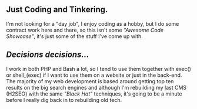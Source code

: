 <h2>Just Coding and Tinkering.</h2>
<p>I'm not looking for a "day job", I enjoy coding as a hobby, but I do some contract work here and there, so this isn't some <em>"Awesome Code Showcase"</em>, it's just some of the stuff I've come up with.</p>
<h2><em>Decisions decisions...</em></h2>
<p>I work in both PHP and Bash a lot, so I tend to use them together with exec() or shell_(exec) if I want to use them on a website or just in the back-end.<br>
The majority of my web development is based around getting top ten results on the big search engines and although I'm rebuilding my last CMS (H2SEO) with the same <em>"Black Hat"</em> techniques, it's going to be a minute before I really dig back in to rebuilding old tech.</p>
